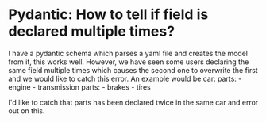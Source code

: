 
# Pydantic: How to tell if field is declared multiple times?

I have a pydantic schema which parses a yaml file and creates the model from it, this works well. However, we have seen some users declaring the same field multiple times which causes the second one to overwrite the first and we would like to catch this error.
An example would be
car:
  parts:
    - engine
    - transmission
  parts:
    - brakes
    - tires

I'd like to catch that parts has been declared twice in the same car and error out on this.

        
